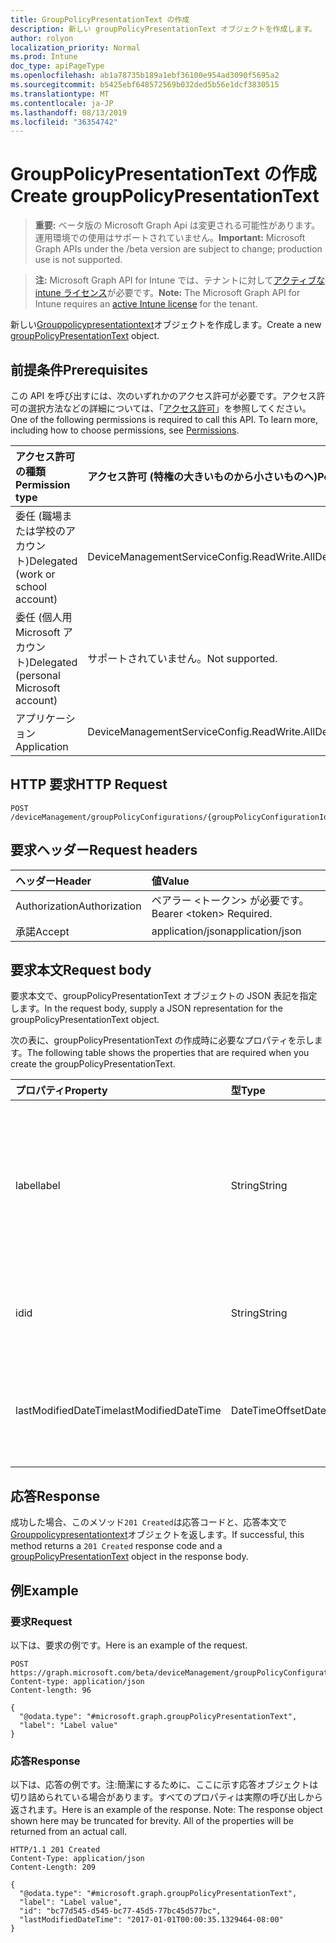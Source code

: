 ```yaml
---
title: GroupPolicyPresentationText の作成
description: 新しい groupPolicyPresentationText オブジェクトを作成します。
author: rolyon
localization_priority: Normal
ms.prod: Intune
doc_type: apiPageType
ms.openlocfilehash: ab1a78735b189a1ebf36100e954ad3090f5695a2
ms.sourcegitcommit: b5425ebf648572569b032ded5b56e1dcf3830515
ms.translationtype: MT
ms.contentlocale: ja-JP
ms.lasthandoff: 08/13/2019
ms.locfileid: "36354742"
---
```

# <a name="create-grouppolicypresentationtext"></a><span data-ttu-id="25ec2-103">GroupPolicyPresentationText の作成</span><span class="sxs-lookup"><span data-stu-id="25ec2-103">Create groupPolicyPresentationText</span></span>

> <span data-ttu-id="25ec2-104">**重要:** ベータ版の Microsoft Graph Api は変更される可能性があります。運用環境での使用はサポートされていません。</span><span class="sxs-lookup"><span data-stu-id="25ec2-104">**Important:** Microsoft Graph APIs under the /beta version are subject to change; production use is not supported.</span></span>

> <span data-ttu-id="25ec2-105">**注:** Microsoft Graph API for Intune では、テナントに対して[アクティブな intune ライセンス](https://go.microsoft.com/fwlink/?linkid=839381)が必要です。</span><span class="sxs-lookup"><span data-stu-id="25ec2-105">**Note:** The Microsoft Graph API for Intune requires an [active Intune license](https://go.microsoft.com/fwlink/?linkid=839381) for the tenant.</span></span>

<span data-ttu-id="25ec2-106">新しい[Grouppolicypresentationtext](../resources/intune-grouppolicy-grouppolicypresentationtext.md)オブジェクトを作成します。</span><span class="sxs-lookup"><span data-stu-id="25ec2-106">Create a new [groupPolicyPresentationText](../resources/intune-grouppolicy-grouppolicypresentationtext.md) object.</span></span>

## <a name="prerequisites"></a><span data-ttu-id="25ec2-107">前提条件</span><span class="sxs-lookup"><span data-stu-id="25ec2-107">Prerequisites</span></span>
<span data-ttu-id="25ec2-p101">この API を呼び出すには、次のいずれかのアクセス許可が必要です。アクセス許可の選択方法などの詳細については、「[アクセス許可](/graph/permissions-reference)」を参照してください。</span><span class="sxs-lookup"><span data-stu-id="25ec2-p101">One of the following permissions is required to call this API. To learn more, including how to choose permissions, see [Permissions](/graph/permissions-reference).</span></span>

|<span data-ttu-id="25ec2-110">アクセス許可の種類</span><span class="sxs-lookup"><span data-stu-id="25ec2-110">Permission type</span></span>|<span data-ttu-id="25ec2-111">アクセス許可 (特権の大きいものから小さいものへ)</span><span class="sxs-lookup"><span data-stu-id="25ec2-111">Permissions (from most to least privileged)</span></span>|
|:---|:---|
|<span data-ttu-id="25ec2-112">委任 (職場または学校のアカウント)</span><span class="sxs-lookup"><span data-stu-id="25ec2-112">Delegated (work or school account)</span></span>|<span data-ttu-id="25ec2-113">DeviceManagementServiceConfig.ReadWrite.All</span><span class="sxs-lookup"><span data-stu-id="25ec2-113">DeviceManagementServiceConfig.ReadWrite.All</span></span>|
|<span data-ttu-id="25ec2-114">委任 (個人用 Microsoft アカウント)</span><span class="sxs-lookup"><span data-stu-id="25ec2-114">Delegated (personal Microsoft account)</span></span>|<span data-ttu-id="25ec2-115">サポートされていません。</span><span class="sxs-lookup"><span data-stu-id="25ec2-115">Not supported.</span></span>|
|<span data-ttu-id="25ec2-116">アプリケーション</span><span class="sxs-lookup"><span data-stu-id="25ec2-116">Application</span></span>|<span data-ttu-id="25ec2-117">DeviceManagementServiceConfig.ReadWrite.All</span><span class="sxs-lookup"><span data-stu-id="25ec2-117">DeviceManagementServiceConfig.ReadWrite.All</span></span>|

## <a name="http-request"></a><span data-ttu-id="25ec2-118">HTTP 要求</span><span class="sxs-lookup"><span data-stu-id="25ec2-118">HTTP Request</span></span>
<!-- {
  "blockType": "ignored"
}
-->
``` http
POST /deviceManagement/groupPolicyConfigurations/{groupPolicyConfigurationId}/definitionValues/{groupPolicyDefinitionValueId}/presentationValues/{groupPolicyPresentationValueId}/presentation/definition/presentations
```

## <a name="request-headers"></a><span data-ttu-id="25ec2-119">要求ヘッダー</span><span class="sxs-lookup"><span data-stu-id="25ec2-119">Request headers</span></span>
|<span data-ttu-id="25ec2-120">ヘッダー</span><span class="sxs-lookup"><span data-stu-id="25ec2-120">Header</span></span>|<span data-ttu-id="25ec2-121">値</span><span class="sxs-lookup"><span data-stu-id="25ec2-121">Value</span></span>|
|:---|:---|
|<span data-ttu-id="25ec2-122">Authorization</span><span class="sxs-lookup"><span data-stu-id="25ec2-122">Authorization</span></span>|<span data-ttu-id="25ec2-123">ベアラー &lt;トークン&gt; が必要です。</span><span class="sxs-lookup"><span data-stu-id="25ec2-123">Bearer &lt;token&gt; Required.</span></span>|
|<span data-ttu-id="25ec2-124">承諾</span><span class="sxs-lookup"><span data-stu-id="25ec2-124">Accept</span></span>|<span data-ttu-id="25ec2-125">application/json</span><span class="sxs-lookup"><span data-stu-id="25ec2-125">application/json</span></span>|

## <a name="request-body"></a><span data-ttu-id="25ec2-126">要求本文</span><span class="sxs-lookup"><span data-stu-id="25ec2-126">Request body</span></span>
<span data-ttu-id="25ec2-127">要求本文で、groupPolicyPresentationText オブジェクトの JSON 表記を指定します。</span><span class="sxs-lookup"><span data-stu-id="25ec2-127">In the request body, supply a JSON representation for the groupPolicyPresentationText object.</span></span>

<span data-ttu-id="25ec2-128">次の表に、groupPolicyPresentationText の作成時に必要なプロパティを示します。</span><span class="sxs-lookup"><span data-stu-id="25ec2-128">The following table shows the properties that are required when you create the groupPolicyPresentationText.</span></span>

|<span data-ttu-id="25ec2-129">プロパティ</span><span class="sxs-lookup"><span data-stu-id="25ec2-129">Property</span></span>|<span data-ttu-id="25ec2-130">型</span><span class="sxs-lookup"><span data-stu-id="25ec2-130">Type</span></span>|<span data-ttu-id="25ec2-131">説明</span><span class="sxs-lookup"><span data-stu-id="25ec2-131">Description</span></span>|
|:---|:---|:---|
|<span data-ttu-id="25ec2-132">label</span><span class="sxs-lookup"><span data-stu-id="25ec2-132">label</span></span>|<span data-ttu-id="25ec2-133">String</span><span class="sxs-lookup"><span data-stu-id="25ec2-133">String</span></span>|<span data-ttu-id="25ec2-134">任意のプレゼンテーションエンティティのローカライズされたテキストラベル。</span><span class="sxs-lookup"><span data-stu-id="25ec2-134">Localized text label for any presentation entity.</span></span> <span data-ttu-id="25ec2-135">既定値は空白です。</span><span class="sxs-lookup"><span data-stu-id="25ec2-135">The default value is empty.</span></span> <span data-ttu-id="25ec2-136">[GroupPolicyPresentation](../resources/intune-grouppolicy-grouppolicypresentation.md)から継承します。</span><span class="sxs-lookup"><span data-stu-id="25ec2-136">Inherited from [groupPolicyPresentation](../resources/intune-grouppolicy-grouppolicypresentation.md)</span></span>|
|<span data-ttu-id="25ec2-137">id</span><span class="sxs-lookup"><span data-stu-id="25ec2-137">id</span></span>|<span data-ttu-id="25ec2-138">String</span><span class="sxs-lookup"><span data-stu-id="25ec2-138">String</span></span>|<span data-ttu-id="25ec2-139">エンティティのキー。</span><span class="sxs-lookup"><span data-stu-id="25ec2-139">Key of the entity.</span></span> <span data-ttu-id="25ec2-140">[GroupPolicyPresentation](../resources/intune-grouppolicy-grouppolicypresentation.md)から継承します。</span><span class="sxs-lookup"><span data-stu-id="25ec2-140">Inherited from [groupPolicyPresentation](../resources/intune-grouppolicy-grouppolicypresentation.md)</span></span>|
|<span data-ttu-id="25ec2-141">lastModifiedDateTime</span><span class="sxs-lookup"><span data-stu-id="25ec2-141">lastModifiedDateTime</span></span>|<span data-ttu-id="25ec2-142">DateTimeOffset</span><span class="sxs-lookup"><span data-stu-id="25ec2-142">DateTimeOffset</span></span>|<span data-ttu-id="25ec2-143">エンティティが最後に変更された日付と時刻。</span><span class="sxs-lookup"><span data-stu-id="25ec2-143">The date and time the entity was last modified.</span></span> <span data-ttu-id="25ec2-144">[GroupPolicyPresentation](../resources/intune-grouppolicy-grouppolicypresentation.md)から継承します。</span><span class="sxs-lookup"><span data-stu-id="25ec2-144">Inherited from [groupPolicyPresentation](../resources/intune-grouppolicy-grouppolicypresentation.md)</span></span>|



## <a name="response"></a><span data-ttu-id="25ec2-145">応答</span><span class="sxs-lookup"><span data-stu-id="25ec2-145">Response</span></span>
<span data-ttu-id="25ec2-146">成功した場合、このメソッド`201 Created`は応答コードと、応答本文で[Grouppolicypresentationtext](../resources/intune-grouppolicy-grouppolicypresentationtext.md)オブジェクトを返します。</span><span class="sxs-lookup"><span data-stu-id="25ec2-146">If successful, this method returns a `201 Created` response code and a [groupPolicyPresentationText](../resources/intune-grouppolicy-grouppolicypresentationtext.md) object in the response body.</span></span>

## <a name="example"></a><span data-ttu-id="25ec2-147">例</span><span class="sxs-lookup"><span data-stu-id="25ec2-147">Example</span></span>

### <a name="request"></a><span data-ttu-id="25ec2-148">要求</span><span class="sxs-lookup"><span data-stu-id="25ec2-148">Request</span></span>
<span data-ttu-id="25ec2-149">以下は、要求の例です。</span><span class="sxs-lookup"><span data-stu-id="25ec2-149">Here is an example of the request.</span></span>
``` http
POST https://graph.microsoft.com/beta/deviceManagement/groupPolicyConfigurations/{groupPolicyConfigurationId}/definitionValues/{groupPolicyDefinitionValueId}/presentationValues/{groupPolicyPresentationValueId}/presentation/definition/presentations
Content-type: application/json
Content-length: 96

{
  "@odata.type": "#microsoft.graph.groupPolicyPresentationText",
  "label": "Label value"
}
```

### <a name="response"></a><span data-ttu-id="25ec2-150">応答</span><span class="sxs-lookup"><span data-stu-id="25ec2-150">Response</span></span>
<span data-ttu-id="25ec2-p105">以下は、応答の例です。注:簡潔にするために、ここに示す応答オブジェクトは切り詰められている場合があります。すべてのプロパティは実際の呼び出しから返されます。</span><span class="sxs-lookup"><span data-stu-id="25ec2-p105">Here is an example of the response. Note: The response object shown here may be truncated for brevity. All of the properties will be returned from an actual call.</span></span>
``` http
HTTP/1.1 201 Created
Content-Type: application/json
Content-Length: 209

{
  "@odata.type": "#microsoft.graph.groupPolicyPresentationText",
  "label": "Label value",
  "id": "bc77d545-d545-bc77-45d5-77bc45d577bc",
  "lastModifiedDateTime": "2017-01-01T00:00:35.1329464-08:00"
}
```






